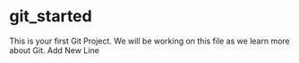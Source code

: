 # git_started

This is your first Git Project. We will be working on this file as we learn more about Git.
Add New Line
